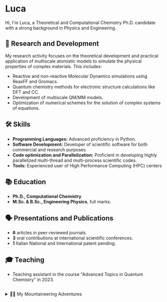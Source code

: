 # Luca

Hi, I'm Luca, a Theoretical and Computational Chemistry Ph.D. candidate with a strong background in Physics and Engineering.

## 🔬 Research and Development

My research activity focuses on the theoretical development and practical application of multiscale atomistic models to simulate the physical properties of complex materials. 
This includes:

- Reactive and non-reactive Molecular Dynamics simulations using ReaxFF and Gromacs.
- Quantum chemistry methods for electronic structure calculations like DFT and CC.
- Development of multiscale QM/MM models.
- Optimization of numerical schemes for the solution of complex systems of equations.

## 🛠 Skills

- **Programming Languages:** Advanced proficiency in Python.
- **Software Development:** Developer of scientific software for both commercial and research purposes
- **Code optimization and Parallelization:** Proficient in developing highly parallelized multi-thread and multi-process scientific codes.
- **Tools:** Experienced user of High Performance Computing (HPC) centers

## 📚 Education

- **Ph.D., Computational Chemistry** 
- **M.Sc. & B.Sc., Engineering Physics**, full marks.

## 🗣️ Presentations and Publications

- **6** articles in peer-reviewed journals.
- **3** oral contributions at international scientific conferences.
- **1** Italian National and International patent pending.

## 🎓 Teaching

- Teaching assistant in the course "Advanced Topics in Quantum Chemistry" in 2023.

##

<details>
  <summary> 🧗🏼 My Mountaineering Adventures</summary>
  <br><br>
  Ok all this was quite boring..
  <br>
  Outside of my professional life, I am a passionate alpinist with more than 60 alpine climbs on record. 
  <br>
  The mountains help me put life's problems into perspective :)

<br><br>
Below are some photos I like from my climbs:
<div>
    <img src="https://github.com/luca-nik/luca/blob/main/images/IMG_20230713_192947_840.jpg" width="300", alt="On the summit of the Dent du Geant on the Mont Blanc Massif, 4013 slm">
  <div style="text-align: center;"> On the summit of the Dent du Geant 
   on the Mont Blanc Massif, 4013 slm (2023)</div>
</div>
<br><br>
<div>
    <img src="https://github.com/luca-nik/luca/blob/main/images/20240216_102812(1).jpg" width="300", alt="">
  <div style="text-align: center;">On the second pitch of the "Sword of Damocles" ice waterfall (2024)</div>
</div>
